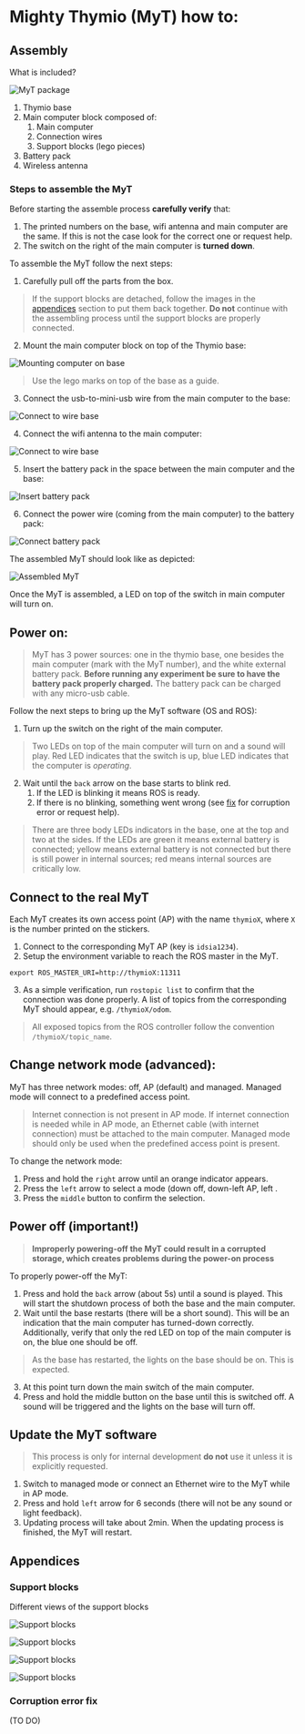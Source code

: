 # Mighty Thymio (MyT) how to:

## Assembly 

What is included?

![MyT package](whats_included.png)

1. Thymio base
2. Main computer block composed of:
   1. Main computer
   2. Connection wires 
   3. Support blocks (lego pieces)
3. Battery pack 
4. Wireless antenna 

### Steps to assemble the MyT

Before starting the assemble process **carefully verify** that:

1. The printed numbers on the base, wifi antenna and main computer are the same. If this is not the case look for the correct one or request help.
2. The switch on the right of the main computer is **turned down**.

To assemble the MyT follow the next steps:

1. Carefully pull off the parts from the box.

> If the support blocks are detached, follow the images in the [appendices](#appendices) section to put them back together. **Do not** continue with the assembling process until the support blocks are properly connected.

2. Mount the main computer block on top of the Thymio base:

![Mounting computer on base](mount1.png)

> Use the lego marks on top of the base as a guide.

3. Connect the usb-to-mini-usb wire from the main computer to the base:

![Connect to wire base](mount2.png)

4. Connect the wifi antenna to the main computer:

![Connect to wire base](mount3.png)

5. Insert the battery pack in the space between the main computer and the base:

![Insert battery pack](mount4.png)

6. Connect the power wire (coming from the main computer) to the battery pack:

![Connect battery pack](mount5.png)

The assembled MyT should look like as depicted:

![Assembled MyT](assembled_myt.png)

Once the MyT is assembled, a LED on top of the switch in main computer will turn on. 


## Power on:

> MyT has 3 power sources: one in the thymio base, one besides the main computer (mark with the MyT number), and the white external battery pack. **Before running any experiment be sure to have the battery pack properly charged.**  The battery pack can be charged with any micro-usb cable.

Follow the next steps to bring up the MyT software (OS and ROS):

1. Turn up the switch on the right of the main computer. 

 > Two LEDs on top of the main computer will turn on and a sound will play. Red LED indicates that the switch is up, blue LED indicates that the computer is *operating*.
 
2. Wait until the `back` arrow on the base starts to blink red.
   1. If the LED is blinking it means ROS is ready.
   2. If there is no blinking, something went wrong (see [fix](#appendices) for corruption error or request help).

> There are three body LEDs indicators in the base, one at the top and two at the sides. If the LEDs are green it means external battery is connected; yellow means external battery is not connected but there is still power in internal sources; red means internal sources are critically low.

## Connect to the real MyT

Each MyT creates its own access point (AP) with the name `thymioX`, where `X` is the number printed on the stickers.

1. Connect to the corresponding MyT AP (key is `idsia1234`).
2. Setup the environment variable to reach the ROS master in the MyT. 

`export ROS_MASTER_URI=http://thymioX:11311`

3. As a simple verification, run `rostopic list` to confirm that the connection was done properly. A list of topics from the corresponding MyT should appear, e.g. `/thymioX/odom`.

> All exposed topics from the ROS controller follow the convention `/thymioX/topic_name`.

## Change network mode (advanced):

MyT has three network modes: off, AP (default) and managed. Managed mode will connect to a predefined access point. 

> Internet connection is not present in AP mode. If internet connection is needed while in AP mode, an Ethernet cable (with internet connection) must be attached to the main computer.
> Managed mode should only be used when the predefined access point is present.

To change the network mode:

1. Press and hold the `right` arrow until an orange indicator appears. 
2. Press the `left` arrow to select a mode (down off, down-left AP, left . 
3. Press the `middle` button to confirm the selection.

## Power off (important!)

> **Improperly powering-off the MyT could result in a corrupted storage, which creates problems during the power-on process**

To properly power-off the MyT:

1. Press and hold the `back` arrow (about 5s) until a sound is played. This will start the shutdown process of both the base and the main computer.
2. Wait until the base restarts (there will be a short sound). This will be an indication that the main computer has turned-down correctly. Additionally, verify that only the red LED on top of the main computer is on, the blue one should be off.
> As the base has restarted, the lights on the base should be on.  This is expected.
3. At this point turn down the main switch of the main computer.
4. Press and hold the middle button on the base until this is switched off. A sound will be triggered and the lights on the base will turn off.


## Update the MyT software

> This process is only for internal development **do not** use it unless it is explicitly requested.

1. Switch to managed mode or connect an Ethernet wire to the MyT while in AP mode.
2. Press and hold `left` arrow for 6 seconds (there will not be any sound or light feedback). 
3. Updating process will take about 2min. When the updating process is finished, the MyT will restart.

## <a name="appendices"></a>Appendices

### Support blocks

Different views of the support blocks 

![Support blocks](lego_front.png)

![Support blocks](lego_back.png)

![Support blocks](lego_side1.png)

![Support blocks](lego_side2.png)

### Corruption error fix

(TO DO)
